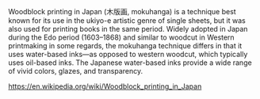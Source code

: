 Woodblock printing in Japan (木版画, mokuhanga) is a technique best known for its use in the ukiyo-e artistic genre of single sheets, but it was also used for printing books in the same period. Widely adopted in Japan during the Edo period (1603–1868) and similar to woodcut in Western printmaking in some regards, the mokuhanga technique differs in that it uses water-based inks—as opposed to western woodcut, which typically uses oil-based inks. The Japanese water-based inks provide a wide range of vivid colors, glazes, and transparency.

https://en.wikipedia.org/wiki/Woodblock_printing_in_Japan